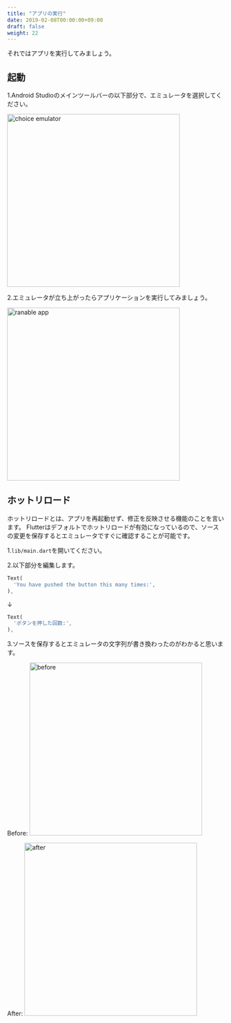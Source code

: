 ```yaml
---
title: "アプリの実行"
date: 2019-02-08T00:00:00+09:00
draft: false
weight: 22
---
```

それではアプリを実行してみましょう。


## 起動

1.Android Studioのメインツールバーの以下部分で、エミュレータを選択してください。

<img src="http://flutter.ctrnost.com/images/tutorial/02/01_emulator.png" width="400px" alt="choice emulator">

2.エミュレータが立ち上がったらアプリケーションを実行してみましょう。

<img src="http://flutter.ctrnost.com/images/tutorial/02/02_app_build.png" width="400px" alt="ranable app">

## ホットリロード

ホットリロードとは、アプリを再起動せず、修正を反映させる機能のことを言います。
Flutterはデフォルトでホットリロードが有効になっているので、ソースの変更を保存するとエミュレータですぐに確認することが可能です。

1.```lib/main.dart```を開いてください。

2.以下部分を編集します。
```dart
Text(
  'You have pushed the button this many times:',
),
```
↓
```dart
Text(
  'ボタンを押した回数:',
),
```
3.ソースを保存するとエミュレータの文字列が書き換わったのがわかると思います。

Before:
<img src="http://flutter.ctrnost.com/images/tutorial/02/03_before.png" width="400px" alt="before">

After:
<img src="http://flutter.ctrnost.com/images/tutorial/02/04_after.png" width="400px" alt="after">
